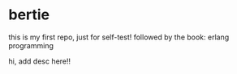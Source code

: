 # bertie
this is my first repo, just for self-test!  followed by the book: erlang programming

hi, add desc here!!
